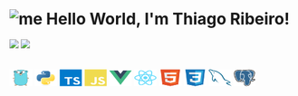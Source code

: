 <div style="display: inline_block"><br>
  <h1>
    <img alt="me" src="https://cdn.discordapp.com/avatars/244933465634504712/16ddc2f5134e5b9a00c47ca9058d0159.webp?size=64">
    Hello World, I'm Thiago Ribeiro!
  </h1>
  
</div>

<div>
  <img  height="180em" src="https://github-readme-stats.vercel.app/api?username=yrnThiago&show_icons=true&title_color=86592d&text_color=86592d&icon_color=86592d&bg_color=e6ccb3&hide_border=true&include_all_commits=true&count_private=true"/>
  <img height="180em" src="https://github-readme-stats.vercel.app/api/top-langs/?username=yrnThiago&layout=compact&title_color=86592d&text_color=86592d&&icon_color=86592d&bg_color=e6ccb3&hide_border=true&hide_progress=true"/>
</div>
<br>

<div style="display: inline_block"><br>
  <img align="center" alt="go" height="30" width="40" src="https://raw.githubusercontent.com/devicons/devicon/master/icons/go/go-original.svg">
  <img align="center" alt="python" height="30" width="40" src="https://raw.githubusercontent.com/devicons/devicon/master/icons/python/python-original.svg">
  <img align="center" alt="ts" height="30" width="40" src="https://raw.githubusercontent.com/devicons/devicon/master/icons/typescript/typescript-plain.svg">
  <img align="center" alt="js" height="30" width="40" src="https://raw.githubusercontent.com/devicons/devicon/master/icons/javascript/javascript-plain.svg">
  <img align="center" alt="vue" height="30" width="40" src="https://raw.githubusercontent.com/devicons/devicon/master/icons/vuejs/vuejs-original.svg">
  <img align="center" alt="react" height="30" width="40" src="https://raw.githubusercontent.com/devicons/devicon/master/icons/react/react-original.svg">
  <img align="center" alt="html" height="30" width="40" src="https://raw.githubusercontent.com/devicons/devicon/master/icons/html5/html5-original.svg">
  <img align="center" alt="css" height="30" width="40" src="https://raw.githubusercontent.com/devicons/devicon/master/icons/css3/css3-original.svg">
  <img align="center" alt="mysql" height="30" width="40" src="https://raw.githubusercontent.com/devicons/devicon/master/icons/mysql/mysql-original.svg">
  <img align="center" alt="postgresql" height="30" width="40" src="https://raw.githubusercontent.com/devicons/devicon/master/icons/postgresql/postgresql-original.svg">
</div>
